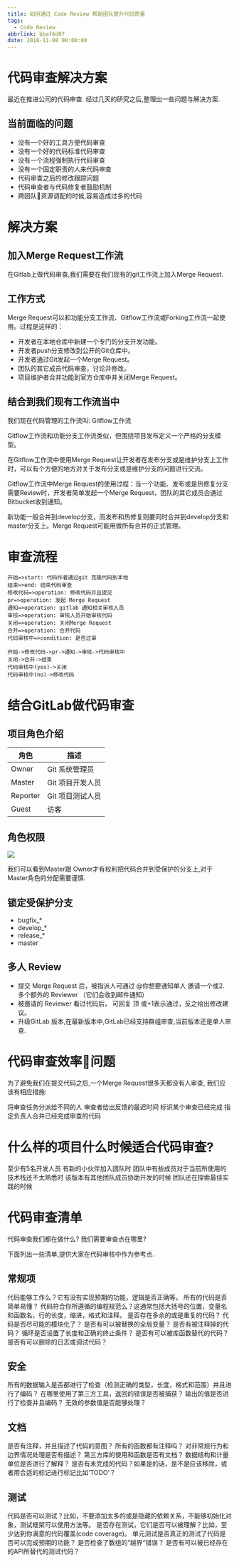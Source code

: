 ```yaml
---
title: 如何通过 Code Review 帮助团队提升代码质量
tags:
  - Code Review
abbrlink: bbaf6d07
date: 2018-11-08 00:00:00
---
```

# 代码审查解决方案
最近在推进公司的代码审查.
经过几天的研究之后,整理出一些问题与解决方案.

## 当前面临的问题

* 没有一个好的工具方便代码审查
* 没有一个好的代码标准代码审查
* 没有一个流程强制执行代码审查
* 没有一个固定职责的人来代码审查
* 代码审查之后的修改跟踪问题
* 代码审查者与代码修复者鼓励机制
* 跨团队资源调配的时候,容易造成过多的代码

# 解决方案

## 加入Merge Request工作流
在Gitlab上做代码审查,我们需要在我们现有的git工作流上加入Merge Request.

## 工作方式

Merge Request可以和功能分支工作流、Gitflow工作流或Forking工作流一起使用。过程是这样的：

- 开发者在本地仓库中新建一个专门的分支开发功能。
- 开发者push分支修改到公开的Git仓库中。
- 开发者通过Git发起一个Merge Request。
- 团队的其它成员代码审查，讨论并修改。
- 项目维护者合并功能到官方仓库中并关闭Merge Request。


## 结合到我们现有工作流当中
我们现在代码管理的工作流叫: Gitflow工作流

Gitflow工作流和功能分支工作流类似，但围绕项目发布定义一个严格的分支模型。

在Gitflow工作流中使用Merge Request让开发者在发布分支或是维护分支上工作时，可以有个方便的地方对关于发布分支或是维护分支的问题进行交流。

Gitflow工作流中Merge Request的使用过程：当一个功能、发布或是热修复分支需要Review时，开发者简单发起一个Merge Request，团队的其它成员会通过Bitbucket收到通知。

新功能一般合并到develop分支，而发布和热修复则要同时合并到develop分支和master分支上。Merge Request可能用做所有合并的正式管理。



# 审查流程
```flow
开始=>start: 代码作者通过git 克隆代码到本地
结束=>end: 结束代码审查
修改代码=>operation: 修改代码并且提交
pr=>operation: 发起 Merge Request
通知=>operation: gitlab 通知相关审核人员
审核=>operation: 审核人员开始审核代码
关闭=>operation: 关闭Merge Request
合并=>operation: 合并代码
代码审核中=>condition: 是否过审

开始->修改代码->pr->通知->审核->代码审核中
关闭->合并->结束
代码审核中(yes)->关闭
代码审核中(no)->修改代码
```


# 结合GitLab做代码审查

## 项目角色介绍

| 角色 | 描述 |
| ------ | ------ | 
| Owner | Git 系统管理员 |
| Master | Git 项目开发人员 |
| Reporter | Git 项目测试人员 |
| Guest | 访客 |



## 角色权限

![](https://img-blog.csdn.net/20171124111537924?watermark/2/text/aHR0cDovL2Jsb2cuY3Nkbi5uZXQvbWFzdGVyX3lhbw==/font/5a6L5L2T/fontsize/400/fill/I0JBQkFCMA==/dissolve/70/gravity/Center)

我们可以看到Master跟 Owner才有权利把代码合并到受保护的分支上,对于Master角色的分配需要谨慎.

## 锁定受保护分支

- bugfix_*
- develop_*
- release_*
- master

## 多人 Review
- 提交 Merge Request 后，被指派人可通过 @你想要通知单人 邀请一个或2. 多个额外的 Reviewer （它们会收到邮件通知）
- 被邀请的 Reviewer 看过代码后， 可回复 顶 或+1表示通过，反之给出修改建议。
- 升级GitLab 版本,在最新版本中,GitLab已经支持群组审查,当前版本还是单人审查.


# 代码审查效率问题
为了避免我们在提交代码之后,一个Merge Request很多天都没有人审查,
我们应该有相应措施:

将审查任务分派给不同的人
审查者给出反馈的最迟时间
标识某个审查已经完成
指定负责人合并已经完成审查的代码


# 什么样的项目什么时候适合代码审查?
至少有5名开发人员
有新的小伙伴加入团队时
团队中有些成员对于当前所使用的技术栈还不太熟悉时
该版本有其他团队成员协助开发的时候
团队还在探索最佳实践的时候


# 代码审查清单
代码审查我们都在做什么?
我们需要审查点在哪里?

下面列出一些清单,提供大家在代码审核中作为参考点.

## 常规项
代码能够工作么？它有没有实现预期的功能，逻辑是否正确等。
所有的代码是否简单易懂？
代码符合你所遵循的编程规范么？这通常包括大括号的位置，变量名和函数名，行的长度，缩进，格式和注释。
是否存在多余的或是重复的代码？
代码是否尽可能的模块化了？
是否有可以被替换的全局变量？
是否有被注释掉的代码？
循环是否设置了长度和正确的终止条件？
是否有可以被库函数替代的代码？
是否有可以删除的日志或调试代码？

## 安全
所有的数据输入是否都进行了检查（检测正确的类型，长度，格式和范围）并且进行了编码？
在哪里使用了第三方工具，返回的错误是否被捕获？
输出的值是否进行了检查并且编码？
无效的参数值是否能够处理？

## 文档
是否有注释，并且描述了代码的意图？
所有的函数都有注释吗？
对非常规行为和边界情况处理是否有描述？
第三方库的使用和函数是否有文档？
数据结构和计量单位是否进行了解释？
是否有未完成的代码？如果是的话，是不是应该移除，或者用合适的标记进行标记比如‘TODO’？

## 测试
代码是否可以测试？比如，不要添加太多的或是隐藏的依赖关系，不能够初始化对象，测试框架可以使用方法等。
是否存在测试，它们是否可以被理解？比如，至少达到你满意的代码覆盖(code coverage)。
单元测试是否真正的测试了代码是否可以完成预期的功能？
是否检查了数组的“越界“错误？
是否有可以被已经存在的API所替代的测试代码？